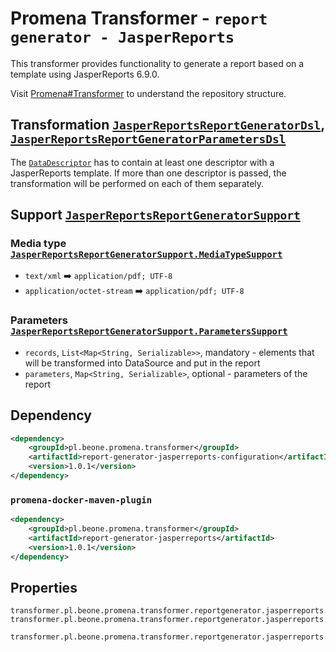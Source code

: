 # Promena Transformer - `report generator - JasperReports`
This transformer provides functionality to generate a report based on a template using JasperReports 6.9.0.

Visit [Promena#Transformer](https://github.com/BeOne-PL/promena#transformer) to understand the repository structure.

## Transformation [`JasperReportsReportGeneratorDsl`](./application-model/src/main/kotlin/pl/beone/promena/transformer/reportgenerator/jasperreports/applicationmodel/JasperReportsReportGeneratorDsl.kt), [`JasperReportsReportGeneratorParametersDsl`](./application-model/src/main/kotlin/pl/beone/promena/transformer/reportgenerator/jasperreports/applicationmodel/JasperReportsReportGeneratorParametersDsl.kt)
The [`DataDescriptor`](https://github.com/BeOne-PL/promena/blob/master/base/promena-transformer/contract/src/main/kotlin/pl/beone/promena/transformer/contract/data/DataDescriptor.kt) has to contain at least one descriptor with a JasperReports template. If more than one descriptor is passed, the transformation will be performed on each of them separately.

## Support [`JasperReportsReportGeneratorSupport`](./application-model/src/main/kotlin/pl/beone/promena/transformer/reportgenerator/jasperreports/applicationmodel/JasperReportsReportGeneratorSupport.kt)
### Media type [`JasperReportsReportGeneratorSupport.MediaTypeSupport`](./application-model/src/main/kotlin/pl/beone/promena/transformer/reportgenerator/jasperreports/applicationmodel/JasperReportsReportGeneratorSupport.kt)
* `text/xml` :arrow_right: `application/pdf; UTF-8`
* `application/octet-stream` :arrow_right: `application/pdf; UTF-8`

### Parameters [`JasperReportsReportGeneratorSupport.ParametersSupport`](./application-model/src/main/kotlin/pl/beone/promena/transformer/reportgenerator/jasperreports/applicationmodel/JasperReportsReportGeneratorSupport.kt)
* `records`, `List<Map<String, Serializable>>`, mandatory - elements that will be transformed into DataSource and put in the report
* `parameters`, `Map<String, Serializable>`, optional - parameters of the report

## Dependency
```xml
<dependency>
    <groupId>pl.beone.promena.transformer</groupId>
    <artifactId>report-generator-jasperreports-configuration</artifactId>
    <version>1.0.1</version>
</dependency>
```

### `promena-docker-maven-plugin`
```xml
<dependency>
    <groupId>pl.beone.promena.transformer</groupId>
    <artifactId>report-generator-jasperreports</artifactId>
    <version>1.0.1</version>
</dependency>
```

## Properties
```properties
transformer.pl.beone.promena.transformer.reportgenerator.jasperreports.JasperReportsReportGeneratorTransformer.priority=1
transformer.pl.beone.promena.transformer.reportgenerator.jasperreports.JasperReportsReportGeneratorTransformer.actors=1

transformer.pl.beone.promena.transformer.reportgenerator.jasperreports.default.parameters.timeout=
```